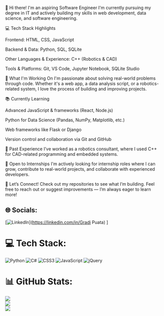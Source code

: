 👋 Hi there! I'm an aspiring Software Engineer
I'm currently pursuing my degree in IT and actively building my skills in web development, data science, and software engineering.

💻 Tech Stack Highlights

Frontend: HTML, CSS, JavaScript

Backend & Data: Python, SQL, SQLite

Other Languages & Experience: C++ (Robotics & CAD)

Tools & Platforms: Git, VS Code, Jupyter Notebook, SQLite Studio

🚀 What I'm Working On
I'm passionate about solving real-world problems through code. Whether it's a web app, a data analysis script, or a robotics-related system, I love the process of building and improving projects.

📚 Currently Learning

Advanced JavaScript & frameworks (React, Node.js)

Python for Data Science (Pandas, NumPy, Matplotlib, etc.)

Web frameworks like Flask or Django

Version control and collaboration via Git and GitHub

🤖 Past Experience
I’ve worked as a robotics consultant, where I used C++ for CAD-related programming and embedded systems.

📂 Open to Internships
I'm actively looking for internship roles where I can grow, contribute to real-world projects, and collaborate with experienced developers.

🔗 Let’s Connect!
Check out my repositories to see what I’m building. Feel free to reach out or suggest improvements — I’m always eager to learn more!

## 🌐 Socials:
 [![LinkedIn](https://img.shields.io/badge/LinkedIn-%230077B5.svg?logo=linkedin&logoColor=white)](https://linkedin.com/in/Gradi Puata) ]
# 💻 Tech Stack:
![Python](https://img.shields.io/badge/python-3670A0?style=for-the-badge&logo=python&logoColor=ffdd54) ![C#](https://img.shields.io/badge/c%23-%23239120.svg?style=for-the-badge&logo=csharp&logoColor=white) ![CSS3](https://img.shields.io/badge/css3-%231572B6.svg?style=for-the-badge&logo=css3&logoColor=white) ![JavaScript](https://img.shields.io/badge/javascript-%23323330.svg?style=for-the-badge&logo=javascript&logoColor=%23F7DF1E)  ![jQuery](https://img.shields.io/badge/jquery-%230769AD.svg?style=for-the-badge&logo=jquery&logoColor=white)
# 📊 GitHub Stats:
![](https://github-readme-stats.vercel.app/api?username=codewithgradi&theme=merko&hide_border=false&include_all_commits=false&count_private=false)<br/>
![](https://nirzak-streak-stats.vercel.app/?user=codewithgradi&theme=merko&hide_border=false)<br/>
![](https://github-readme-stats.vercel.app/api/top-langs/?username=codewithgradi&theme=merko&hide_border=false&include_all_commits=false&count_private=false&layout=compact)



<!-- Proudly created with GPRM ( https://gprm.itsvg.in ) -->
